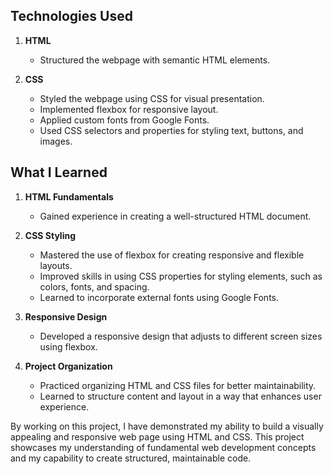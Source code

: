 ## Technologies Used

1. **HTML**

   - Structured the webpage with semantic HTML elements.

2. **CSS**
   - Styled the webpage using CSS for visual presentation.
   - Implemented flexbox for responsive layout.
   - Applied custom fonts from Google Fonts.
   - Used CSS selectors and properties for styling text, buttons, and images.

## What I Learned

1. **HTML Fundamentals**

   - Gained experience in creating a well-structured HTML document.

2. **CSS Styling**

   - Mastered the use of flexbox for creating responsive and flexible layouts.
   - Improved skills in using CSS properties for styling elements, such as colors, fonts, and spacing.
   - Learned to incorporate external fonts using Google Fonts.

3. **Responsive Design**

   - Developed a responsive design that adjusts to different screen sizes using flexbox.

4. **Project Organization**
   - Practiced organizing HTML and CSS files for better maintainability.
   - Learned to structure content and layout in a way that enhances user experience.

By working on this project, I have demonstrated my ability to build a visually appealing and responsive web page using HTML and CSS. This project showcases my understanding of fundamental web development concepts and my capability to create structured, maintainable code.
